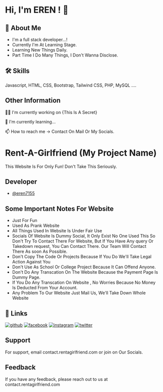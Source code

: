 
# Hi, I'm EREN ! 👋


## 🚀 About Me
- I'm a full stack developer...! 
- Currently I'm At Learning Stage. 
- Learning New Things Daily.
- Part Time I Do Many Things, I Don't Wanna Disclose.


## 🛠 Skills
Javascript, HTML, CSS, Bootstrap, Tailwind CSS, PHP, MySQL ....


## Other Information
👩‍💻 I'm currently working on {This Is A Secret}

🧠 I'm currently learning...

📫 How to reach me -> Contact On Mail Or My Socials.


# Rent-A-Girlfriend (My Project Name)

This Website Is For Only Fun!
Don't Take This Seriously.


## Developer

- [@eren7155](https://www.github.com/eren7155)


## Some Important Notes For Website

- Just For Fun
- Used As Prank Website
- All Things Used In Website Is Under Fair Use
- Socials Of Website Is Dummy Social, It Only Exist No One Used This So Don't Try To Contact There For Website, But If You Have Any query Or Takedown request, You Can Contact There. Our Team Will Contact There As soon As Possible.
- Don't Copy The Code Or Projects Because If You Do We'll Take Legal Action Against You
- Don't Use As School Or College Project Because It Can Offend Anyone.
- Don't Do Any Transcation On The Website Because the Payment Page Is Dummy Page.
- If You Do Any Transcation On Website , No Worries Because No Money Is Deducted From Your Account.
- Any Problem To Our Website Just Mail Us, We'll Take Down Whole Website


## 🔗 Links
[![github](https://img.shields.io/badge/GitHub-100000?style=for-the-badge&logo=github&logoColor=white)](https://github.com/eren7155)
[![facebook](https://img.shields.io/badge/Facebook-1877F2?style=for-the-badge&logo=facebook&logoColor=white)](https://www.facebook.com/rentagf.fb)
[![instagram](https://img.shields.io/badge/Instagram-E4405F?style=for-the-badge&logo=instagram&logoColor=white)](https://instagram.com/rentagf.insta)
[![twitter](https://img.shields.io/badge/twitter-1DA1F2?style=for-the-badge&logo=twitter&logoColor=white)](https://twitter.com/rentagf_X)

## Support

For support, email contact.rentagirlfriend.com or join on Our Socials.


## Feedback

If you have any feedback, please reach out to us at contact.rentagirlfriend.com
